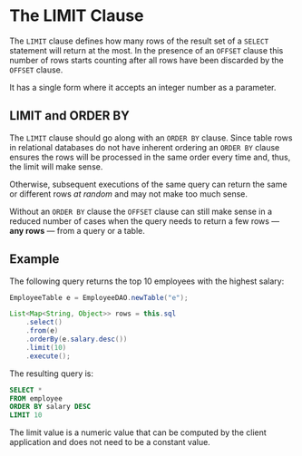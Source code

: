 # The LIMIT Clause

The `LIMIT` clause defines how many rows of the result set of a `SELECT` statement will return
at the most. In the presence of an `OFFSET` clause this number of rows starts counting after
all rows have been discarded by the `OFFSET` clause.

It has a single form where it accepts an integer number as a parameter.


## LIMIT and ORDER BY

The `LIMIT` clause should go along with an `ORDER BY` clause. Since table rows in relational
databases do not have inherent ordering an `ORDER BY` clause ensures the rows will be processed
in the same order every time and, thus, the limit will make sense.

Otherwise, subsequent executions of the same query can return the same or different rows 
*at random* and may not make too much sense.

Without an `ORDER BY` clause the `OFFSET` clause can still make sense in a reduced number of cases
when the query needs to return a few rows &mdash; **any rows** &mdash; from a query or a table.


## Example

The following query returns the top 10 employees with the highest salary:

```java
EmployeeTable e = EmployeeDAO.newTable("e");

List<Map<String, Object>> rows = this.sql
    .select()
    .from(e) 
    .orderBy(e.salary.desc())
    .limit(10)
    .execute();
```

The resulting query is:

```sql
SELECT *
FROM employee
ORDER BY salary DESC
LIMIT 10
```

The limit value is a numeric value that can be computed by the client application and does not 
need to be a constant value.


